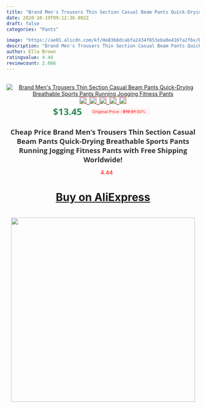 ```yaml
---
title: "Brand Men's Trousers Thin Section Casual Beam Pants Quick-Drying Breathable Sports Pants Running Jogging Fitness Pants"
date: 2020-10-19T09:12:36.892Z
draft: false
categories: "Pants"

image: "https://ae01.alicdn.com/kf/He8368dcabfa2434f853eba0e416fa2f6x/Brand-Men-s-Trousers-Thin-Section-Casual-Beam-Pants-Quick-Drying-Breathable-Sports-Pants-Running-Jogging.jpg"
description: "Brand Men's Trousers Thin Section Casual Beam Pants Quick-Drying Breathable Sports Pants Running Jogging Fitness Pants"
author: Ella Brown
ratingvalue: 4.44
reviewcount: 2.666
---
```

<br>
<div style="text-align: center;">
<a href="https://s.click.aliexpress.com/e/_AA4iOZ" target="_blank" rel="nofollow noopener noreferrer"><img alt="Brand Men's Trousers Thin Section Casual Beam Pants Quick-Drying Breathable Sports Pants Running Jogging Fitness Pants" class="magnifier-image" src="https://ae01.alicdn.com/kf/He8368dcabfa2434f853eba0e416fa2f6x/Brand-Men-s-Trousers-Thin-Section-Casual-Beam-Pants-Quick-Drying-Breathable-Sports-Pants-Running-Jogging.jpg_640x640.jpg">
<br>
<img style="border:1px solid salmon" src="https://ae01.alicdn.com/kf/He8368dcabfa2434f853eba0e416fa2f6x/Brand-Men-s-Trousers-Thin-Section-Casual-Beam-Pants-Quick-Drying-Breathable-Sports-Pants-Running-Jogging.jpg_120x120.jpg">&nbsp;&nbsp;<img style="border:1px solid salmon" src="https://ae01.alicdn.com/kf/Hff9521e7f6204d1db4b96ac23ec00bf3n/Brand-Men-s-Trousers-Thin-Section-Casual-Beam-Pants-Quick-Drying-Breathable-Sports-Pants-Running-Jogging.jpg_120x120.jpg">&nbsp;&nbsp;<img style="border:1px solid salmon" src="https://ae01.alicdn.com/kf/H5044df766823435a977f3c7b1ef4a023P/Brand-Men-s-Trousers-Thin-Section-Casual-Beam-Pants-Quick-Drying-Breathable-Sports-Pants-Running-Jogging.jpg_120x120.jpg">&nbsp;&nbsp;<img style="border:1px solid salmon" src="https://ae01.alicdn.com/kf/H4453542f19944f799d02087b5c3f32657/Brand-Men-s-Trousers-Thin-Section-Casual-Beam-Pants-Quick-Drying-Breathable-Sports-Pants-Running-Jogging.jpg_120x120.jpg">&nbsp;&nbsp;<img style="border:1px solid salmon" src="https://ae01.alicdn.com/kf/H0511add1096647dc84875113eb16042fO/Brand-Men-s-Trousers-Thin-Section-Casual-Beam-Pants-Quick-Drying-Breathable-Sports-Pants-Running-Jogging.jpg_120x120.jpg"></a></div><br0>
<div style="text-align: center;"><span style="background-color: white; border: 0px; box-sizing: border-box; color: seagreen; display: inline-block; font-family: &quot;open sans&quot; , &quot;arial&quot; , &quot;helvetica&quot; , sans-serif , &quot;heiti&quot;; font-size: 24px; font-stretch: inherit; font-weight: 700; line-height: inherit; margin: 0px 10px 0px 0px; padding: 0px; vertical-align: middle;">$13.45 </span>
<span style="background: rgb(255 , 241 , 241); border-radius: 3px; border: 0px; box-sizing: border-box; color: #ff4747; display: inline-block; font-family: inherit; font-size: 12px; font-stretch: inherit; font-style: inherit; font-variant: inherit; font-weight: 600; line-height: inherit; margin: 0px; padding: 2px 5px; transform: scale(0.9); vertical-align: middle;">Original Price : <b style="text-decoration: line-through;">$19.21 </b> 30%&nbsp;&nbsp;</span></div>
<h1 style="color: #333333; display: inline-block; font-family: &quot;open sans&quot; , &quot;arial&quot; , &quot;helvetica&quot; , sans-serif , &quot;heiti&quot;; font-size: 18px; font-stretch: inherit; font-weight: 700; text-align: center;">Cheap Price Brand Men's Trousers Thin Section Casual Beam Pants Quick-Drying Breathable Sports Pants Running Jogging Fitness Pants with Free Shipping Worldwide!</h1>
<div style="color: #ff4747; text-align: center;">
<img src="https://4.bp.blogspot.com/-M0ZcTcb-5uY/XleCXlxnR4I/AAAAAAAAAEc/OrjgMkXV1oMQFaCRZj5HQwOCBcu3w1FegCPcBGAYYCw/s1600/star.png" style="height: 15px;">&nbsp;<b>4.44</b></div>
<div class="button_cont" align="center"><a class="buynow_a" href="https://s.click.aliexpress.com/e/_AA4iOZ" target="_blank" rel="nofollow noopener noreferrer"><H1>Buy on AliExpress</H1></a></div><br>
<div class="separator" style="clear: both; text-align: center;">
<img src="https://lh3.googleusercontent.com/-pTy5HemUv9M/XlePHvY0dAI/AAAAAAAAAE4/0nX5iRUoIWY8eMW9Dpxeirr157OZliDIgCLcBGAsYHQ/s1600/badge.gif" width="480">
</div>
